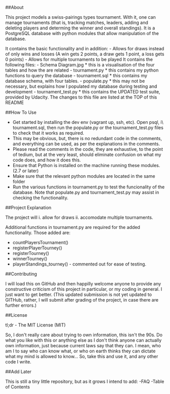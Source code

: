 ##About

This project models a swiss-pairings types tournament. With it, one can 
manage tournaments (that is, tracking matches, leaders, adding and deleting players and 
determing the winner and overall standings).
It is a PostgreSQL database with python modules that allow manipulation of the database. 


  It contains the basic functionality and in addition:
  	- Allows for draws instead of only wins and losses
      (A win gets 2 points, a draw gets 1 point, a loss gets 0 points)
  	- Allows for multiple tournaments to be played
  It contains the following files:
  	- Schema Diagram.jpg * this is a visualisation of the four tables and how the 
                              are related
  	- tournament.py 		 * this contains my python functions to query the database
  	- tournament.sql 		 * this contains my database schema, with four tables. 
  	- populate.py 			 * this may not be necessary, but explains how I populated
  							           my database during testing and development
  	- tournament_test.py * this contains the UPDATED test suite, provided by Udacity.
                           The changes to this file are listed at the TOP of this README


##How To Use

- Get started by installing the dev env (vagrant up, ssh, etc). Open psql, i\ tournament.sql, then
    run the populate.py or the tournament_test.py files to check that it works as required.  
- This may be obvious, but, there is no redundant code in the comments, and everything can be used, as per the explanations in the comments. 
- Please read the comments in the code, they are exhaustive, to the point of tedium,
  but at the very least, should eliminate confusion on what my code does, and how it does this. 
- Ensure that Python is installed on the machine running these modules. (2.7 or later) 
- Make sure that the relevant python modules are located in the same folder
- Run the various functions in tournament.py to test the funcionality of the database.
  Note that populate.py and tournament_test.py may assist in checking the functionality. 


##Project Explanation

The project will i. allow for draws ii. accomodate multiple tournaments. 

Additional functions in tournament.py are required for the added functionality. Those added are: 
   - countPlayersTournament()
   - registerPlayerTourney()
   - registerTourney()
   - winnerTourney()
   - playerStandings_tourney() - commented out for ease of testing. 



##Contributing

I will load this on GitHub and then happilly welcome anyone to provide any constructive 
criticism of this project in particular, or my coding in general. I just want to get better. 
(This updated submission is not yet updated to GITHub, rather, I will submit after grading of the project, in case there are further errors.)


##License

tl;dr - The MIT License (MIT)

So, I don't really care about trying to own information, this isn't the 90s.
Do what you like with this or anything else as I don't think anyone can actually own information, just because current laws say that they can. I mean, who am I to say who can
know what, or who on earth thinks they can dictate what my mind is allowed to know...
So, take this and use it, and any other code I write. 


##Add Later

This is still a tiny little repository, but as it grows I intend to add:
-FAQ
-Table of Contents
